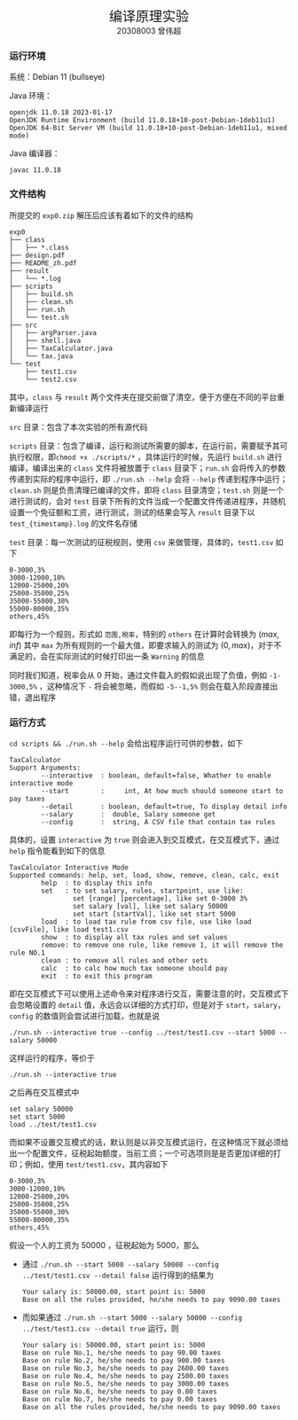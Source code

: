 <center><font size = 5>编译原理实验</font></center>

<center>20308003 曾伟超</center>

### 运行环境

系统：Debian 11 (bullseye)

Java 环境：

```shell
openjdk 11.0.18 2023-01-17
OpenJDK Runtime Environment (build 11.0.18+10-post-Debian-1deb11u1)
OpenJDK 64-Bit Server VM (build 11.0.18+10-post-Debian-1deb11u1, mixed mode)
```

Java 编译器：

```shell
javac 11.0.18
```

### 文件结构

所提交的 `exp0.zip` 解压后应该有着如下的文件的结构

```shell
exp0
├── class
│   ├── *.class
├── design.pdf
├── README_zh.pdf
├── result
│   └── *.log
├── scripts
│   ├── build.sh
│   ├── clean.sh
│   ├── run.sh
│   └── test.sh
├── src
│   ├── argParser.java
│   ├── shell.java
│   ├── TaxCalculator.java
│   └── tax.java
└── test
    ├── test1.csv
    └── test2.csv
```

其中，`class` 与 `result` 两个文件夹在提交前做了清空，便于方便在不同的平台重新编译运行

`src` 目录：包含了本次实验的所有源代码

`scripts` 目录：包含了编译，运行和测试所需要的脚本，在运行前，需要赋予其可执行权限，即`chmod +x ./scripts/*` ，具体运行的时候，先运行 `build.sh` 进行编译，编译出来的 `class` 文件将被放置于 `class` 目录下；`run.sh` 会将传入的参数传递到实际的程序中运行，即 `./run.sh --help` 会将 `--help` 传递到程序中运行；`clean.sh` 则是负责清理已编译的文件，即将 `class` 目录清空；`test.sh` 则是一个进行测试的，会对 `test` 目录下所有的文件当成一个配置文件传递进程序，并随机设置一个免征额和工资，进行测试，测试的结果会写入 `result` 目录下以 `test_{timestamp}.log` 的文件名存储

`test` 目录：每一次测试的征税规则，使用 `csv` 来做管理，具体的，`test1.csv` 如下

```
0-3000,3%
3000-12000,10%
12000-25000,20%
25000-35000,25%
35000-55000,30%
55000-80000,35%
others,45%
```

即每行为一个规则，形式如 `范围,税率`，特别的 `others` 在计算时会转换为 $(max, inf)$ 其中 `max` 为所有规则的一个最大值，即要求输入的测试为 $(0, max)$，对于不满足的，会在实际测试的时候打印出一条 `Warning` 的信息

同时我们知道，税率会从 0 开始，通过文件载入的假如说出现了负值，例如 `-1-3000,5%` ，这种情况下 `-` 将会被忽略，而假如 `-5--1,5%` 则会在载入阶段直接出错，退出程序

### 运行方式

`cd scripts && ./run.sh --help` 会给出程序运行可供的参数，如下

 ```shell
 TaxCalculator
 Support Arguments:
         --interactive  : boolean, default=false, Whather to enable interactive mode
         --start        :     int, At how much should someone start to pay taxes
         --detail       : boolean, default=true, To display detail info
         --salary       :  double, Salary someone get
         --config       :  string, A CSV file that contain tax rules
 ```

具体的，设置 `interactive` 为 `true` 则会进入到交互模式，在交互模式下，通过 `help` 指令能看到如下的信息

```
TaxCalculator Interactive Mode
Supported commands: help, set, load, show, remove, clean, calc, exit
        help  : to display this info
        set   : to set salary, rules, startpoint, use like:
                set [range] [percentage], like set 0-3000 3%
                set salary [val], like set salary 50000
                set start [startVal], like set start 5000
        load  : to load tax rule from csv file, use like load [csvFile], like load test1.csv
        show  : to display all tax rules and set values
        remove: to remove one rule, like remove 1, it will remove the rule NO.1
        clean : to remove all rules and other sets
        calc  : to calc how much tax someone should pay
        exit  : to exit this program
```

即在交互模式下可以使用上述命令来对程序进行交互，需要注意的时，交互模式下会忽略设置的 `detail` 值，永远会以详细的方式打印，但是对于 `start`，`salary`，`config` 的数值则会尝试进行加载，也就是说

````shell
./run.sh --interactive true --config ../test/test1.csv --start 5000 --salary 50000
````

这样运行的程序，等价于 

```shell
./run.sh --interactive true
```

之后再在交互模式中

```
set salary 50000
set start 5000
load ../test/test1.csv
```

而如果不设置交互模式的话，默认则是以非交互模式运行，在这种情况下就必须给出一个配置文件，征税起始额度，当前工资；一个可选项则是是否更加详细的打印；例如，使用 `test/test1.csv`，其内容如下

```
0-3000,3%
3000-12000,10%
12000-25000,20%
25000-35000,25%
35000-55000,30%
55000-80000,35%
others,45%
```

假设一个人的工资为 $50000$ ，征税起始为 $5000$，那么

* 通过 `./run.sh --start 5000 --salary 50000 --config ../test/test1.csv --detail false` 运行得到的结果为

  ```
  Your salary is: 50000.00, start point is: 5000
  Base on all the rules provided, he/she needs to pay 9090.00 taxes
  ```

* 而如果通过 `./run.sh --start 5000 --salary 50000 --config ../test/test1.csv --detail true` 运行，则

  ```
  Your salary is: 50000.00, start point is: 5000
  Base on rule No.1, he/she needs to pay 90.00 taxes
  Base on rule No.2, he/she needs to pay 900.00 taxes
  Base on rule No.3, he/she needs to pay 2600.00 taxes
  Base on rule No.4, he/she needs to pay 2500.00 taxes
  Base on rule No.5, he/she needs to pay 3000.00 taxes
  Base on rule No.6, he/she needs to pay 0.00 taxes
  Base on rule No.7, he/she needs to pay 0.00 taxes
  Base on all the rules provided, he/she needs to pay 9090.00 taxes
  ```

  


